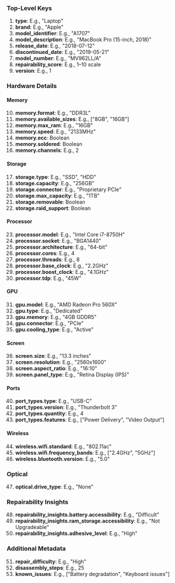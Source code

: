 ### **Top-Level Keys**

1. **type**: E.g., "Laptop"
2. **brand**: E.g., "Apple"
3. **model_identifier**: E.g., "A1707"
4. **model_description**: E.g., "MacBook Pro (15-inch, 2018)"
5. **release_date**: E.g., "2018-07-12"
6. **discontinued_date**: E.g., "2019-05-21"
7. **model_number**: E.g., "MV962LL/A"
8. **repairability_score**: E.g., 1–10 scale
9. **version**: E.g., 1

### **Hardware Details**

#### Memory

10. **memory.format**: E.g., "DDR3L"
11. **memory.available_sizes**: E.g., ["8GB", "16GB"]
12. **memory.max_ram**: E.g., "16GB"
13. **memory.speed**: E.g., "2133MHz"
14. **memory.ecc**: Boolean
15. **memory.soldered**: Boolean
16. **memory.channels**: E.g., 2

#### Storage

17. **storage.type**: E.g., "SSD", "HDD"
18. **storage.capacity**: E.g., "256GB"
19. **storage.connector**: E.g., "Proprietary PCIe"
20. **storage.max_capacity**: E.g., "1TB"
21. **storage.removable**: Boolean
22. **storage.raid_support**: Boolean

#### Processor

23. **processor.model**: E.g., "Intel Core i7-8750H"
24. **processor.socket**: E.g., "BGA1440"
25. **processor.architecture**: E.g., "64-bit"
26. **processor.cores**: E.g., 4
27. **processor.threads**: E.g., 8
28. **processor.base_clock**: E.g., "2.2GHz"
29. **processor.boost_clock**: E.g., "4.1GHz"
30. **processor.tdp**: E.g., "45W"

#### GPU

31. **gpu.model**: E.g., "AMD Radeon Pro 560X"
32. **gpu.type**: E.g., "Dedicated"
33. **gpu.memory**: E.g., "4GB GDDR5"
34. **gpu.connector**: E.g., "PCIe"
35. **gpu.cooling_type**: E.g., "Active"

#### Screen

36. **screen.size**: E.g., "13.3 inches"
37. **screen.resolution**: E.g., "2560x1600"
38. **screen.aspect_ratio**: E.g., "16:10"
39. **screen.panel_type**: E.g., "Retina Display (IPS)"

#### Ports

40. **port_types.type**: E.g., "USB-C"
41. **port_types.version**: E.g., "Thunderbolt 3"
42. **port_types.quantity**: E.g., 4
43. **port_types.features**: E.g., ["Power Delivery", "Video Output"]

#### Wireless

44. **wireless.wifi.standard**: E.g., "802.11ac"
45. **wireless.wifi.frequency_bands**: E.g., ["2.4GHz", "5GHz"]
46. **wireless.bluetooth.version**: E.g., "5.0"

### **Optical**

47. **optical.drive_type**: E.g., "None"

### **Repairability Insights**

48. **repairability_insights.battery.accessibility**: E.g., "Difficult"
49. **repairability_insights.ram_storage.accessibility**: E.g., "Not Upgradeable"
50. **repairability_insights.adhesive_level**: E.g., "High"

### **Additional Metadata**

51. **repair_difficulty**: E.g., "High"
52. **disassembly_steps**: E.g., 25
53. **known_issues**: E.g., ["Battery degradation", "Keyboard issues"]